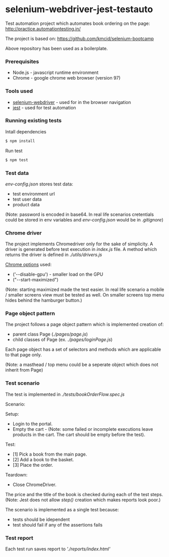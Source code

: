 # selenium-webdriver-jest-testauto
Test automation project which automates book ordering on the page:
http://practice.automationtesting.in/

The project is based on: https://github.com/kmcid/selenium-bootcamp

Above repository has been used as a boilerplate.

### Prerequisites
* Node.js -  javascript runtime environment
* Chrome - google chrome web browser (version 97)

### Tools used
* [selenium-webdriver](https://www.selenium.dev/documentation/webdriver/) - used for in the browser navigation
* [jest](https://jestjs.io/) - used for test automation

### Running existing tests
Intall dependencies
```sh
$ npm install
```
Run test
```sh
$ npm test
```

### Test data
*env-config.json* stores test data: 
* test environment url
* test user data
* product data

(Note: password is encoded in base64. In real life scenarios cretentials could be stored in env variables and *env-config.json* would be in *.gitignore*)

### Chrome driver
The project implements Chromedriver only for the sake of simplicity. A driver is generated before test execution in *index.js* file. A method which returns the driver is defined in *./utils/drivers.js*

 [Chrome options](https://peter.sh/experiments/chromium-command-line-switches/) used:
* ('--disable-gpu') - smaller load on the GPU
* ("--start-maximized")

(Note: starting maximized made the test easier. In real life scenario a mobile / smaller screens view must be tested as well. On smaller screens top menu hides behind the hamburger button.)

### Page object pattern

The project follows a page object pattern which is implemented creation of:
* parent class Page (*./pages/page.js*)
* child classes of Page (ex. *./pages/loginPage.js*)

Each page object has a set of selectors and methods which are applicable to that page only. 

(Note: a masthead / top menu could be a seperate object which does not inherit from Page)

### Test scenario

The test is implemented in *./tests/bookOrderFlow.spec.js*

Scenario:

Setup:
* Login to the portal.
* Empty the cart - (Note: some failed or incomplete executions leave products in the cart. The cart should be empty before the test).

Test:
* [1] Pick a book from the main page.
* [2] Add a book to the basket.
* [3] Place the order.

Teardown:
* Close ChromeDriver.

The price and the title of the book is checked during each of the test steps.
(Note: Jest does not allow *step()* creation which makes reports look poor.)

The scenario is implemented as a single test because:
* tests should be idependent
* test should fail if any of the assertions fails

### Test report
Each test run saves report to *'./reports/index.html'*


